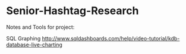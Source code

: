 # Senior-Hashtag-Research 


Notes and Tools for project:

SQL Graphing
http://www.sqldashboards.com/help/video-tutorial/kdb-database-live-charting
